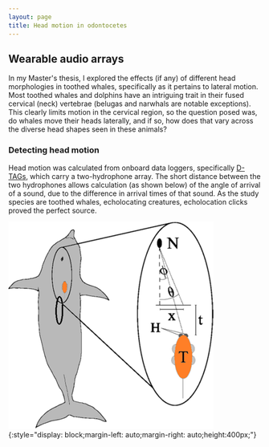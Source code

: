 ```yaml
---
layout: page
title: Head motion in odontocetes
---
```


## Wearable audio arrays

In my Master's thesis, I explored the effects (if any) of different head morphologies in toothed whales, specifically as it pertains to lateral motion. Most toothed whales and dolphins have an intriguing trait in their fused cervical (neck) vertebrae (belugas and narwhals are notable exceptions). This clearly limits motion in the cervical region, so the question posed was, do whales move their heads laterally, and if so, how does that vary across the diverse head shapes seen in these animals?

### Detecting head motion

Head motion was calculated from onboard data loggers, specifically [D-TAGs](https://soundtags.wp.st-andrews.ac.uk/dtags/), which carry a two-hydrophone array. The short distance between the two hydrophones allows calculation (as shown below) of the angle of arrival of a sound, due to the difference in arrival times of that sound. As the study species are toothed whales, echolocating creatures, echolocation clicks proved the perfect source.

![Angle of arrival diagram](/assets/images/wearableArray.png){:style="display: block;margin-left: auto;margin-right: auto;height:400px;"}